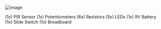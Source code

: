 ![image](https://github.com/user-attachments/assets/124aaa0a-067f-47d1-bcf1-d38eb1f9f968)


(1x) PIR Sensor
(1x) Potentiometers
(6x) Resistors
(5x) LEDs
(1x) 9V Battery
(1x) Slide Switch
(1x) Breadboard

